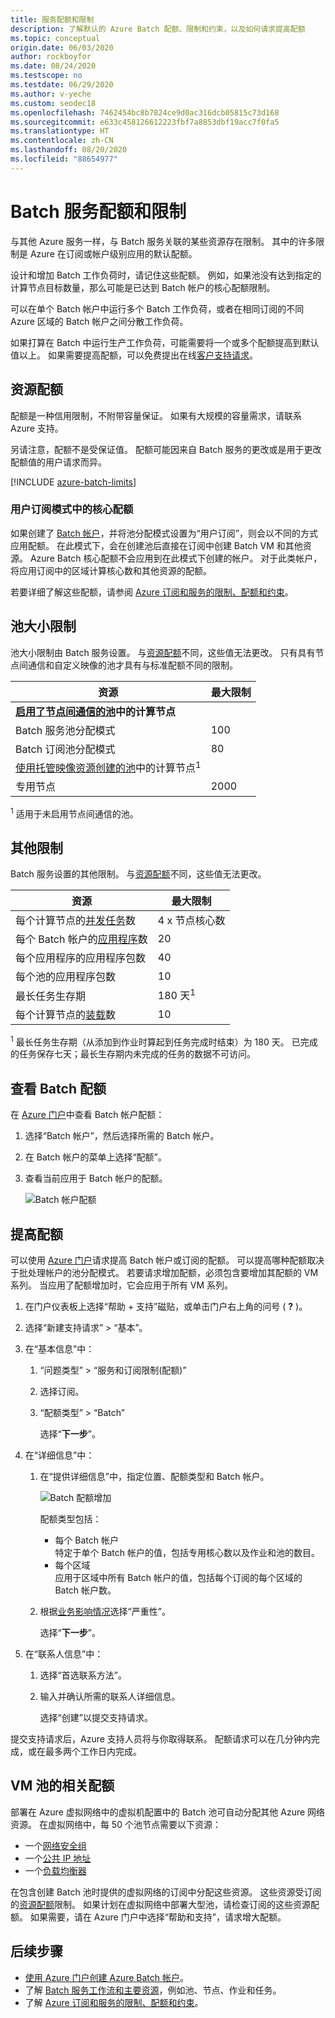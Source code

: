 ```yaml
---
title: 服务配额和限制
description: 了解默认的 Azure Batch 配额、限制和约束，以及如何请求提高配额
ms.topic: conceptual
origin.date: 06/03/2020
author: rockboyfor
ms.date: 08/24/2020
ms.testscope: no
ms.testdate: 06/29/2020
ms.author: v-yeche
ms.custom: seodec18
ms.openlocfilehash: 7462454bc8b7824ce9d0ac316dcb05815c73d168
ms.sourcegitcommit: e633c458126612223fbf7a8853dbf19acc7f0fa5
ms.translationtype: HT
ms.contentlocale: zh-CN
ms.lasthandoff: 08/20/2020
ms.locfileid: "88654977"
---
```

# <a name="batch-service-quotas-and-limits"></a>Batch 服务配额和限制

与其他 Azure 服务一样，与 Batch 服务关联的某些资源存在限制。 其中的许多限制是 Azure 在订阅或帐户级别应用的默认配额。

设计和增加 Batch 工作负荷时，请记住这些配额。 例如，如果池没有达到指定的计算节点目标数量，那么可能是已达到 Batch 帐户的核心配额限制。

可以在单个 Batch 帐户中运行多个 Batch 工作负荷，或者在相同订阅的不同 Azure 区域的 Batch 帐户之间分散工作负荷。

如果打算在 Batch 中运行生产工作负荷，可能需要将一个或多个配额提高到默认值以上。 如果需要提高配额，可以免费提出在线[客户支持请求](#increase-a-quota)。

## <a name="resource-quotas"></a>资源配额

配额是一种信用限制，不附带容量保证。 如果有大规模的容量需求，请联系 Azure 支持。

另请注意，配额不是受保证值。 配额可能因来自 Batch 服务的更改或是用于更改配额值的用户请求而异。

[!INCLUDE [azure-batch-limits](../../includes/azure-batch-limits.md)]

### <a name="cores-quotas-in-user-subscription-mode"></a>用户订阅模式中的核心配额

如果创建了 [Batch 帐户](accounts.md)，并将池分配模式设置为“用户订阅”，则会以不同的方式应用配额。 在此模式下，会在创建池后直接在订阅中创建 Batch VM 和其他资源。 Azure Batch 核心配额不会应用到在此模式下创建的帐户。 对于此类帐户，将应用订阅中的区域计算核心数和其他资源的配额。

若要详细了解这些配额，请参阅 [Azure 订阅和服务的限制、配额和约束](../azure-resource-manager/management/azure-subscription-service-limits.md)。

## <a name="pool-size-limits"></a>池大小限制

池大小限制由 Batch 服务设置。 与[资源配额](#resource-quotas)不同，这些值无法更改。 只有具有节点间通信和自定义映像的池才具有与标准配额不同的限制。

| **资源** | **最大限制** |
| --- | --- |
| **[启用了节点间通信的池](batch-mpi.md)中的计算节点** ||
| Batch 服务池分配模式 | 100 |
| Batch 订阅池分配模式 | 80 |
| [使用托管映像资源创建的池](batch-custom-images.md)中的计算节点<sup>1</sup> ||
| 专用节点 | 2000 |

<!--Not Available on FEATURE Low-priority-->

<sup>1</sup> 适用于未启用节点间通信的池。

## <a name="other-limits"></a>其他限制

Batch 服务设置的其他限制。 与[资源配额](#resource-quotas)不同，这些值无法更改。

| **资源** | **最大限制** |
| --- | --- |
| 每个计算节点的[并发任务](batch-parallel-node-tasks.md)数 | 4 x 节点核心数 |
| 每个 Batch 帐户的[应用程序](batch-application-packages.md)数 | 20 |
| 每个应用程序的应用程序包数 | 40 |
| 每个池的应用程序包数 | 10 |
| 最长任务生存期 | 180 天<sup>1</sup> |
| 每个计算节点的[装载](virtual-file-mount.md)数 | 10 |

<sup>1</sup> 最长任务生存期（从添加到作业时算起到任务完成时结束）为 180 天。 已完成的任务保存七天；最长生存期内未完成的任务的数据不可访问。

## <a name="view-batch-quotas"></a>查看 Batch 配额

在 [Azure 门户](https://portal.azure.cn)中查看 Batch 帐户配额：

1. 选择“Batch 帐户”，然后选择所需的 Batch 帐户。
1. 在 Batch 帐户的菜单上选择“配额”。
1. 查看当前应用于 Batch 帐户的配额。

    ![Batch 帐户配额][account_quotas]

## <a name="increase-a-quota"></a>提高配额

可以使用 [Azure 门户](https://portal.azure.cn)请求提高 Batch 帐户或订阅的配额。 可以提高哪种配额取决于批处理帐户的池分配模式。 若要请求增加配额，必须包含要增加其配额的 VM 系列。 当应用了配额增加时，它会应用于所有 VM 系列。

1. 在门户仪表板上选择“帮助 + 支持”磁贴，或单击门户右上角的问号 ( **?** )。
1. 选择“新建支持请求” > “基本”。
1. 在“基本信息”中：

    1. “问题类型” > “服务和订阅限制(配额)”

    1. 选择订阅。

    1. “配额类型” > “Batch”

       选择“**下一步**”。

1. 在“详细信息”中：

    1. 在“提供详细信息”中，指定位置、配额类型和 Batch 帐户。

        ![Batch 配额增加][quota_increase]

        配额类型包括：

        * 每个 Batch 帐户  
        特定于单个 Batch 帐户的值，包括专用核心数以及作业和池的数目。
        
        <!--Not Available on FEATURE low-priority-->
        
        * 每个区域  
        应用于区域中所有 Batch 帐户的值，包括每个订阅的每个区域的 Batch 帐户数。

        <!--Not Available on FEATURE Low-priority-->

    1. 根据[业务影响情况](https://support.azure.cn/support/plans/response)选择“严重性”。

        选择“**下一步**”。

1. 在“联系人信息”中：
   
    1. 选择“首选联系方法”。
   
    1. 输入并确认所需的联系人详细信息。
   
        选择“创建”以提交支持请求。

提交支持请求后，Azure 支持人员将与你取得联系。 配额请求可以在几分钟内完成，或在最多两个工作日内完成。

## <a name="related-quotas-for-vm-pools"></a>VM 池的相关配额

部署在 Azure 虚拟网络中的虚拟机配置中的 Batch 池可自动分配其他 Azure 网络资源。 在虚拟网络中，每 50 个池节点需要以下资源：

- 一个[网络安全组](../virtual-network/security-overview.md#network-security-groups)
- 一个[公共 IP 地址](../virtual-network/public-ip-addresses.md)
- 一个[负载均衡器](../load-balancer/load-balancer-overview.md)

在包含创建 Batch 池时提供的虚拟网络的订阅中分配这些资源。 这些资源受订阅的[资源配额](../azure-resource-manager/management/azure-subscription-service-limits.md)限制。 如果计划在虚拟网络中部署大型池，请检查订阅的这些资源配额。 如果需要，请在 Azure 门户中选择“帮助和支持”，请求增大配额。

## <a name="next-steps"></a>后续步骤

* [使用 Azure 门户创建 Azure Batch 帐户](batch-account-create-portal.md)。
* 了解 [Batch 服务工作流和主要资源](batch-service-workflow-features.md)，例如池、节点、作业和任务。
* 了解 [Azure 订阅和服务的限制、配额和约束](../azure-resource-manager/management/azure-subscription-service-limits.md)。

[account_quotas]: ./media/batch-quota-limit/accountquota_portal.png
[quota_increase]: ./media/batch-quota-limit/quota-increase.png

<!-- Update_Description: update meta properties, wording update, update link -->